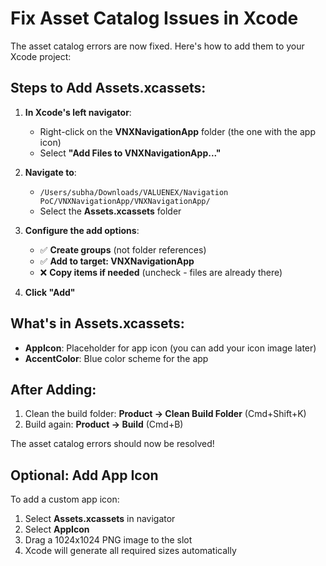 # Fix Asset Catalog Issues in Xcode

The asset catalog errors are now fixed. Here's how to add them to your Xcode project:

## Steps to Add Assets.xcassets:

1. **In Xcode's left navigator**:
   - Right-click on the **VNXNavigationApp** folder (the one with the app icon)
   - Select **"Add Files to VNXNavigationApp..."**

2. **Navigate to**:
   - `/Users/subha/Downloads/VALUENEX/Navigation PoC/VNXNavigationApp/VNXNavigationApp/`
   - Select the **Assets.xcassets** folder
   
3. **Configure the add options**:
   - ✅ **Create groups** (not folder references)
   - ✅ **Add to target: VNXNavigationApp**
   - ❌ **Copy items if needed** (uncheck - files are already there)
   
4. **Click "Add"**

## What's in Assets.xcassets:

- **AppIcon**: Placeholder for app icon (you can add your icon image later)
- **AccentColor**: Blue color scheme for the app

## After Adding:

1. Clean the build folder: **Product → Clean Build Folder** (Cmd+Shift+K)
2. Build again: **Product → Build** (Cmd+B)

The asset catalog errors should now be resolved!

## Optional: Add App Icon

To add a custom app icon:
1. Select **Assets.xcassets** in navigator
2. Select **AppIcon**
3. Drag a 1024x1024 PNG image to the slot
4. Xcode will generate all required sizes automatically